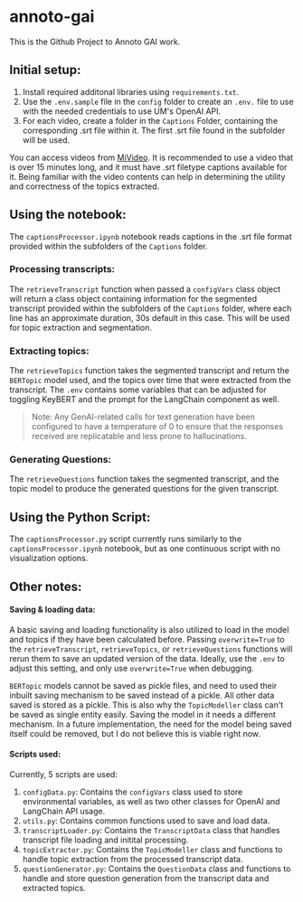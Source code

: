 # annoto-gai
This is the Github Project to Annoto GAI work.

## Initial setup: 
1. Install required additonal libraries using `requirements.txt`.  
2. Use the `.env.sample` file in the `config` folder to create an `.env.` file to use with the needed credentials to use UM's OpenAI API.  
3. For each video, create a folder in the `Captions` Folder, containing the corresponding .srt file within it. The first .srt file found in the subfolder will be used.  

You can access videos from [MiVideo](https://www.mivideo.it.umich.edu/). It is recommended to use a video that is over 15 minutes long, and it must have .srt filetype captions available for it. Being familiar with the video contents can help in determining the utility and correctness of the topics extracted.

## Using the notebook: 
The `captionsProcessor.ipynb` notebook reads captions in the .srt file format provided within the subfolders of the `Captions` folder.  

### Processing transcripts: 
The `retrieveTranscript` function when passed a `configVars` class object  will return a class object containing information for the segmented transcript provided within the subfolders of the `Captions` folder, where each line has an approximate duration, 30s default in this case. This will be used for topic extraction and segmentation. 

### Extracting topics:
The `retrieveTopics` function takes the segmented transcript and return the `BERTopic` model used, and the topics over time that were extracted from the transcript. 
The `.env` contains some variables that can be adjusted for toggling KeyBERT and the prompt for the LangChain component as well. 

> Note: Any GenAI-related calls for text generation have been configured to have a temperature of 0 to ensure that the responses received are replicatable and less prone to hallucinations. 

### Generating Questions:
The `retrieveQuestions` function takes the segmented transcript, and the topic model to produce the generated questions for the given transcript.

## Using the Python Script:
The `captionsProcessor.py` script currently runs similarly to the `captionsProcessor.ipynb` notebook, but as one continuous script with no visualization options.

## Other notes: 
#### Saving & loading data:
A basic saving and loading functionality is also utilized to load in the model and topics if they have been calculated before. Passing `overwrite=True` to the `retrieveTranscript`, `retrieveTopics`, or `retrieveQuestions` functions will rerun them to save an updated version of the data. Ideally, use the `.env` to adjust this setting, and only use `overwrite=True` when debugging. 

`BERTopic` models cannot be saved as pickle files, and need to used their inbuilt saving mechanism to be saved instead of a pickle. All other data saved is stored as a pickle.
This is also why the `TopicModeller` class can't be saved as single entity easily. Saving the model in it needs a different mechanism. 
In a future implementation, the need for the model being saved itself could be removed, but I do not believe this is viable right now.

#### Scripts used:
Currently, 5 scripts are used:
1. `configData.py`: Contains the `configVars` class used to store environmental variables, as well as two other classes for OpenAI and LangChain API usage.
2. `utils.py`: Contains common functions used to save and load data.
3. `transcriptLoader.py`: Contains the `TranscriptData` class that handles transcript file loading and initital processing.
4. `topicExtractor.py`: Contains the `TopicModeller` class and functions to handle topic extraction from the processed transcript data.
5. `questionGenerator.py`: Contains the `QuestionData` class and functions to handle and store question generation from the transcript data and extracted topics.
